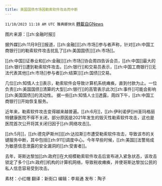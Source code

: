 ```yaml
---
title: 美国国债市场因勒索软件攻击而中断
---
```

`11/10/2023 11:18 AM UTC 雅典娜快讯` [轉載自GNews](https://gnews.org/articles/1955403)

图片来源：[[zh:金融时报]]

据外媒[[zh:11月9日]]报道，[[zh:金融]][[zh:市场]]参与者声称，针对[[zh:中国工商银行]]的勒索软件攻击扰乱了[[zh:美国国债]][[zh:市场]]。

[[zh:中国]]证券业和[[zh:金融]][[zh:市场]]协会周四告诉会员，[[zh:中国]]最大的[[zh:银行]]遭到勒索软件攻击。[[zh:银行]]和交易员表示，[[zh:中国工商银行]]无法代表其他[[zh:市场]]参与者[[zh:结算]][[zh:国债]]交易。

几位[[zh:知情人士]]表示，勒索软件会导致计算机系统瘫痪，直到付款为止。一位负责[[zh:美国国债]]清算的大型[[zh:银行]]的高管表示此次[[zh:事件]]可能会影响[[zh:美国国债]]的流动性。
据一些[[zh:知情人士]]透露，周四下午，[[zh:中国工商银行]]开始恢复服务。

近年来，勒索软件攻击变得越来越普遍。[[zh:6月]]，[[zh:伊利诺伊]]州圣玛格丽特健康医院不得不关闭，部分原因是2021年发生的毁灭性勒索软件攻击，这也是医院首次公开将其关闭归因于[[zh:网络攻击]]。

[[zh:5月]]，[[zh:德克萨斯州]][[zh:达拉斯]]市遭受勒索软件攻击，导致该市的关键服务中断，其中包括[[zh:911]]调度中心。今年早些时候，[[zh:美国]]法警局成为敏感信息泄露的安全漏洞的[[zh:受害者]]。

去年，哥斯达黎加[[zh:政府]]在大规模勒索软件攻击后宣布进入紧急状态，该攻击锁定了多个[[zh:政府]]机构的计算机网络，导致税收瘫痪，并使哥斯达黎加公民的私人信息容易受到攻击。

素材：小红帽  翻译：新街口  编辑：李易通  发布：陶子

